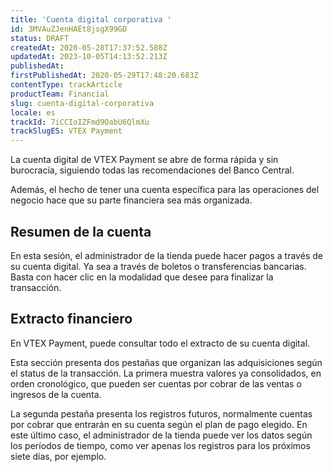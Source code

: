 ```yaml
---
title: 'Cuenta digital corporativa '
id: 3MVAuZJenHAEt8jsgX99GD
status: DRAFT
createdAt: 2020-05-28T17:37:52.588Z
updatedAt: 2023-10-05T14:13:52.213Z
publishedAt: 
firstPublishedAt: 2020-05-29T17:48:20.683Z
contentType: trackArticle
productTeam: Financial
slug: cuenta-digital-corporativa
locale: es
trackId: 7iCCIoIZFmd9OabU6QlmXu
trackSlugES: VTEX Payment
---
```


La cuenta digital de VTEX Payment se abre de forma rápida y sin burocracia, siguiendo todas las recomendaciones del Banco Central.

Además, el hecho de tener una cuenta específica para las operaciones del negocio hace que su parte financiera sea más organizada.

## Resumen de la cuenta
En esta sesión, el administrador de la tienda puede hacer pagos a través de su cuenta digital. Ya sea a través de boletos o transferencias bancarias. Basta con hacer clic en la modalidad que desee para finalizar la transacción.

## Extracto financiero 
En VTEX Payment, puede consultar todo el extracto de su cuenta digital.

Esta sección presenta dos pestañas que organizan las adquisiciones según el status de la transacción. La primera muestra valores ya consolidados, en orden cronológico, que pueden ser cuentas por cobrar de las ventas o ingresos de la cuenta.

La segunda pestaña presenta los registros futuros, normalmente cuentas por cobrar que entrarán en su cuenta según el plan de pago elegido. En este último caso, el administrador de la tienda puede ver los datos según los períodos de tiempo, como ver apenas los registros para los próximos siete días, por ejemplo.

